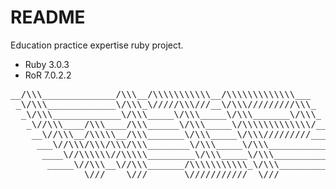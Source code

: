# README

Education practice expertise ruby project.

* Ruby 3.0.3
* RoR 7.0.2.2 


<pre>
__/\\\______________/\\\__/\\\\\\\\\\\__/\\\\\\\\\\\\\___
 _\/\\\_____________\/\\\_\/////\\\///__\/\\\/////////\\\_
  _\/\\\_____________\/\\\_____\/\\\_____\/\\\_______\/\\\_
   _\//\\\____/\\\____/\\\______\/\\\_____\/\\\\\\\\\\\\\/__
    __\//\\\__/\\\\\__/\\\_______\/\\\_____\/\\\/////////____
     ___\//\\\/\\\/\\\/\\\________\/\\\_____\/\\\_____________
      ____\//\\\\\\//\\\\\_________\/\\\_____\/\\\_____________
       _____\//\\\__\//\\\_______/\\\\\\\\\\\_\/\\\_____________
        ______\///____\///_______\///////////__\///______________
</pre>
